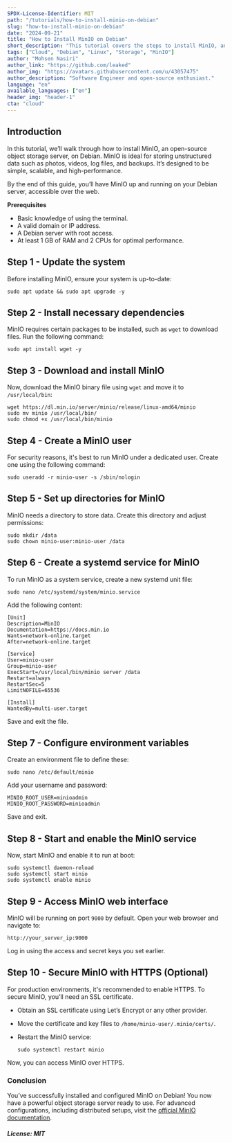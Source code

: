 ```yaml
---
SPDX-License-Identifier: MIT
path: "/tutorials/how-to-install-minio-on-debian"
slug: "how-to-install-minio-on-debian"
date: "2024-09-21"
title: "How to Install MinIO on Debian"
short_description: "This tutorial covers the steps to install MinIO, an open-source object storage server, on a Debian server."
tags: ["Cloud", "Debian", "Linux", "Storage", "MinIO"]
author: "Mohsen Nasiri"
author_link: "https://github.com/leaked"
author_img: "https://avatars.githubusercontent.com/u/43057475"
author_description: "Software Engineer and open-source enthusiast."
language: "en"
available_languages: ["en"]
header_img: "header-1"
cta: "cloud"
---
```


## Introduction

In this tutorial, we’ll walk through how to install MinIO, an open-source object storage server, on Debian. MinIO is ideal for storing unstructured data such as photos, videos, log files, and backups. It’s designed to be simple, scalable, and high-performance.

By the end of this guide, you’ll have MinIO up and running on your Debian server, accessible over the web.

**Prerequisites**

* Basic knowledge of using the terminal.
* A valid domain or IP address.
* A Debian server with root access.
* At least 1 GB of RAM and 2 CPUs for optimal performance.

## Step 1 - Update the system

Before installing MinIO, ensure your system is up-to-date:

```shell
sudo apt update && sudo apt upgrade -y
```

## Step 2 - Install necessary dependencies

MinIO requires certain packages to be installed, such as `wget` to download files. Run the following command:

```shell
sudo apt install wget -y
```

## Step 3 - Download and install MinIO

Now, download the MinIO binary file using `wget` and move it to `/usr/local/bin`:

```shell
wget https://dl.min.io/server/minio/release/linux-amd64/minio
sudo mv minio /usr/local/bin/
sudo chmod +x /usr/local/bin/minio
```

## Step 4 - Create a MinIO user

For security reasons, it's best to run MinIO under a dedicated user. Create one using the following command:

```shell
sudo useradd -r minio-user -s /sbin/nologin
```

## Step 5 - Set up directories for MinIO

MinIO needs a directory to store data. Create this directory and adjust permissions:

```shell
sudo mkdir /data
sudo chown minio-user:minio-user /data
```

## Step 6 - Create a systemd service for MinIO

To run MinIO as a system service, create a new systemd unit file:

```shell
sudo nano /etc/systemd/system/minio.service
```

Add the following content:

```text
[Unit]
Description=MinIO
Documentation=https://docs.min.io
Wants=network-online.target
After=network-online.target

[Service]
User=minio-user
Group=minio-user
ExecStart=/usr/local/bin/minio server /data
Restart=always
RestartSec=5
LimitNOFILE=65536

[Install]
WantedBy=multi-user.target
```

Save and exit the file.

## Step 7 - Configure environment variables

Create an environment file to define these:

```shell
sudo nano /etc/default/minio
```

Add your username and password:

```shell
MINIO_ROOT_USER=minioadmin
MINIO_ROOT_PASSWORD=minioadmin
```

Save and exit.

## Step 8 - Start and enable the MinIO service

Now, start MinIO and enable it to run at boot:

```shell
sudo systemctl daemon-reload
sudo systemctl start minio
sudo systemctl enable minio
```

## Step 9 - Access MinIO web interface

MinIO will be running on port `9000` by default. Open your web browser and navigate to:

```shell
http://your_server_ip:9000
```

Log in using the access and secret keys you set earlier.

## Step 10 - Secure MinIO with HTTPS (Optional)

For production environments, it's recommended to enable HTTPS. To secure MinIO, you’ll need an SSL certificate.
* Obtain an SSL certificate using Let’s Encrypt or any other provider.
* Move the certificate and key files to `/home/minio-user/.minio/certs/`.
* Restart the MinIO service:

  ```shell
  sudo systemctl restart minio
  ```

Now, you can access MinIO over HTTPS.

### Conclusion
You’ve successfully installed and configured MinIO on Debian! You now have a powerful object storage server ready to use. For advanced configurations, including distributed setups, visit the [official MinIO documentation](https://min.io/docs/minio/linux/index.html).

##### License: MIT

<!--

Contributor's Certificate of Origin

By making a contribution to this project, I certify that:

(a) The contribution was created in whole or in part by me and I have
    the right to submit it under the license indicated in the file; or

(b) The contribution is based upon previous work that, to the best of my
    knowledge, is covered under an appropriate license and I have the
    right under that license to submit that work with modifications,
    whether created in whole or in part by me, under the same license
    (unless I am permitted to submit under a different license), as
    indicated in the file; or

(c) The contribution was provided directly to me by some other person
    who certified (a), (b) or (c) and I have not modified it.

(d) I understand and agree that this project and the contribution are
    public and that a record of the contribution (including all personal
    information I submit with it, including my sign-off) is maintained
    indefinitely and may be redistributed consistent with this project
    or the license(s) involved.

Signed-off-by: Mohsen Nasiri info@m0h53n.ir

-->
